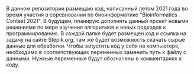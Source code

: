 В данном репозитории размещаю код, написанный летом 2021 года во время участия в соревновании по биоинформатике "Bioinformatics Contest 2021". В будущем, планирую дополнять данный проект новыми решениями по мере изучения алгоритмов и новых подходов к программированию.
В каждой папке будет размещен код и ссылка на задачу на сайте Stepik.org, там же будет возможность скачать сырые данные для обработки. 
Чтобы запустить код у себя на компьютере, необходимо в соответствующих переменных заменить путь к файлу с данными. Нужные переменные будут обозначены в комментариях к коду.   
